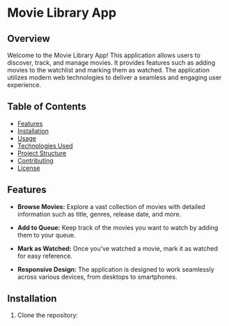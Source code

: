 # Movie Library App

## Overview

Welcome to the Movie Library App! This application allows users to discover, track, and manage movies. It provides features such as adding movies to the watchlist and marking them as watched. The application utilizes modern web technologies to deliver a seamless and engaging user experience.

## Table of Contents

- [Features](#features)
- [Installation](#installation)
- [Usage](#usage)
- [Technologies Used](#technologies-used)
- [Project Structure](#project-structure)
- [Contributing](#contributing)
- [License](#license)

## Features

- **Browse Movies:** Explore a vast collection of movies with detailed information such as title, genres, release date, and more.

- **Add to Queue:** Keep track of the movies you want to watch by adding them to your queue.

- **Mark as Watched:** Once you've watched a movie, mark it as watched for easy reference.

- **Responsive Design:** The application is designed to work seamlessly across various devices, from desktops to smartphones.

## Installation

1. Clone the repository:

   ```bash
   
